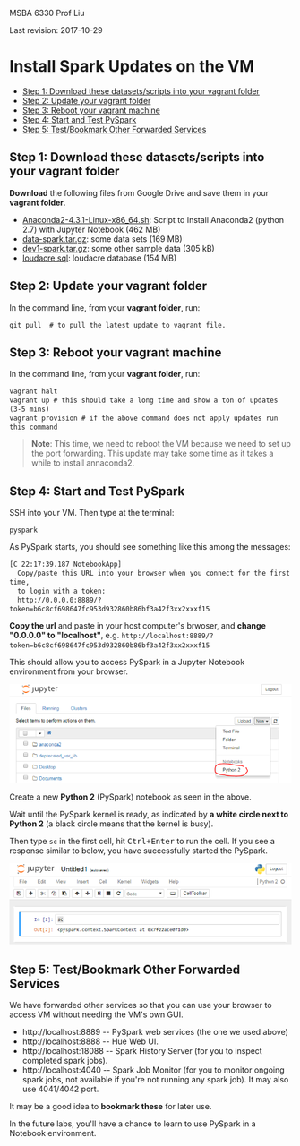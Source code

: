 MSBA 6330 Prof Liu

Last revision: 2017-10-29

# Install Spark Updates on the VM



<!-- MarkdownTOC autolink="true" bracket="round"-->

- [Step 1: Download these datasets/scripts into your vagrant folder](#step-1-download-these-datasetsscripts-into-your-vagrant-folder)
- [Step 2: Update your vagrant folder](#step-2-update-your-vagrant-folder)
- [Step 3: Reboot your vagrant machine](#step-3-reboot-your-vagrant-machine)
- [Step 4: Start and Test PySpark](#step-4-start-and-test-pyspark)
- [Step 5: Test/Bookmark Other Forwarded Services](#step-5-testbookmark-other-forwarded-services)

<!-- /MarkdownTOC -->

## Step 1: Download these datasets/scripts into your vagrant folder

**Download** the following files from Google Drive and save them in your **vagrant folder**.

- [Anaconda2-4.3.1-Linux-x86_64.sh](https://drive.google.com/open?id=0BxsgolIYy2-JSW5lbnRscU1aZ0k): Script to Install Anaconda2 (python 2.7) with Jupyter Notebook (462 MB)
- [data-spark.tar.gz](https://drive.google.com/open?id=0BxsgolIYy2-JM1QyZHFhTURSVU0): some data sets (169 MB)
- [dev1-spark.tar.gz](https://drive.google.com/open?id=0BxsgolIYy2-JcENTbkVaRUFxdEE): some other sample data (305 kB)
- [loudacre.sql](https://drive.google.com/open?id=0BxsgolIYy2-JN1hjam9LXzZnbkE): loudacre database (154 MB)

## Step 2: Update your vagrant folder

In the command line, from your **vagrant folder**, run:

```shell
git pull  # to pull the latest update to vagrant file.
```

## Step 3: Reboot your vagrant machine

In the command line, from your **vagrant folder**, run:

```shell
vagrant halt
vagrant up # this should take a long time and show a ton of updates (3-5 mins)
vagrant provision # if the above command does not apply updates run this command
```
> **Note**: This time, we need to reboot the VM because we need to set up the port forwarding. This update may take some time as it takes a while to install annaconda2.

## Step 4: Start and Test PySpark

SSH into your VM. Then type at the terminal:

```
pyspark
```

As PySpark starts, you should see something like this among the messages:

```
[C 22:17:39.187 NotebookApp]
  Copy/paste this URL into your browser when you connect for the first time,
  to login with a token:
  http://0.0.0.0:8889/?token=b6c8cf698647fc953d932860b86bf3a42f3xx2xxxf15
```

**Copy the url** and paste in your host computer's brwoser, and **change "0.0.0.0" to "localhost"**, e.g. `http://localhost:8889/?token=b6c8cf698647fc953d932860b86bf3a42f3xx2xxxf15`

This should allow you to access PySpark in a Jupyter Notebook environment from your browser.

![jupyter notebook](img/jupyter.png)

Create a new **Python 2** (PySpark) notebook as seen in the above. 

Wait until the PySpark kernel is ready, as indicated by **a white circle next to Python 2** (a black circle means that the kernel is busy). 

Then type `sc` in the first cell, hit <kbd>Ctrl+Enter</kbd> to run the cell. If you see a response similar to below, you have successfully started the PySpark.

![jupyter ready](img/jupyter_ready.png)

## Step 5: Test/Bookmark Other Forwarded Services

We have forwarded other services so that you can use your browser to access VM without needing the VM's own GUI.

- http://localhost:8889 -- PySpark web services (the one we used above)
- http://localhost:8888 -- Hue Web UI.
- http://localhost:18088 -- Spark History Server (for you to inspect completed spark jobs).
- http://localhost:4040 -- Spark Job Monitor (for you to monitor ongoing spark jobs, not available if you're not running any spark job). It may also use 4041/4042 port. 

It may be a good idea to **bookmark these** for later use.

In the future labs, you'll have a chance to learn to use PySpark in a Notebook environment.

<!-- ## Going Back to Hive
You may want to go back to just having the hive version of the box. To do this run the following in terminal:

```
vagrant destroy
git fetch origin # if this is your first time running this
git checkout hive-only 
vagrant up
```
If you want to then go back to spark simply run:

```
vagrant destroy
git checkout master 
vagrant up
```
-->
